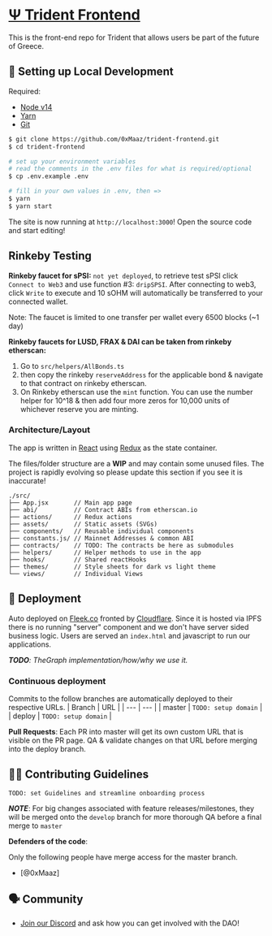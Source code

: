 
# [Ψ Trident Frontend](https://app.trident.finance/)
This is the front-end repo for Trident that allows users be part of the future of Greece.

##  🔧 Setting up Local Development

Required:
- [Node v14](https://nodejs.org/download/release/latest-v14.x/)  
- [Yarn](https://classic.yarnpkg.com/en/docs/install/)
- [Git](https://git-scm.com/downloads)


```bash
$ git clone https://github.com/0xMaaz/trident-frontend.git
$ cd trident-frontend

# set up your environment variables
# read the comments in the .env files for what is required/optional
$ cp .env.example .env

# fill in your own values in .env, then =>
$ yarn
$ yarn start
```

The site is now running at `http://localhost:3000`!
Open the source code and start editing!

## Rinkeby Testing

**Rinkeby faucet for sPSI:**
`not yet deployed`, to retrieve test sPSI click `Connect to Web3` and use function #3: `dripSPSI`. After connecting to web3, click `Write` to execute and 10 sOHM will automatically be transferred to your connected wallet.

Note: The faucet is limited to one transfer per wallet every 6500 blocks (~1 day)

**Rinkeby faucets for LUSD, FRAX & DAI can be taken from rinkeby etherscan:**

1. Go to `src/helpers/AllBonds.ts`
2. then copy the rinkeby `reserveAddress` for the applicable bond & navigate to that contract on rinkeby etherscan.
3. On Rinkeby etherscan use the `mint` function. You can use the number helper for 10^18 & then add four more zeros for 10,000 units of whichever reserve you are minting.

### Architecture/Layout
The app is written in [React](https://reactjs.org/) using [Redux](https://redux.js.org/) as the state container.

The files/folder structure are a  **WIP** and may contain some unused files. The project is rapidly evolving so please update this section if you see it is inaccurate!

```
./src/
├── App.jsx       // Main app page
├── abi/          // Contract ABIs from etherscan.io
├── actions/      // Redux actions
├── assets/       // Static assets (SVGs)
├── components/   // Reusable individual components
├── constants.js/ // Mainnet Addresses & common ABI
├── contracts/    // TODO: The contracts be here as submodules
├── helpers/      // Helper methods to use in the app
├── hooks/        // Shared reactHooks
├── themes/       // Style sheets for dark vs light theme
└── views/        // Individual Views
```


## 🚀 Deployment
Auto deployed on [Fleek.co](http://fleek.co/) fronted by [Cloudflare](https://www.cloudflare.com/). Since it is hosted via IPFS there is no running "server" component and we don't have server sided business logic. Users are served an `index.html` and javascript to run our applications.

_**TODO**: TheGraph implementation/how/why we use it._


### Continuous deployment
Commits to the follow branches are automatically deployed to their respective URLs.
| Branch | URL |
| --- | --- |
| master | `TODO: setup domain` |
| deploy | `TODO: setup domain` |

**Pull Requests**:
Each PR into master will get its own custom URL that is visible on the PR page. QA & validate changes on that URL before merging into the deploy branch.


## 👏🏽 Contributing Guidelines

`TODO: set Guidelines and streamline onboarding process`

*__NOTE__*: For big changes associated with feature releases/milestones, they will be merged onto the `develop` branch for more thorough QA before a final merge to `master`


**Defenders of the code**:

Only the following people have merge access for the master branch.
* [@0xMaaz]


## 🗣 Community

* [Join our Discord](https://discord.gg/245eCxyNaP) and ask how you can get involved with the DAO!
